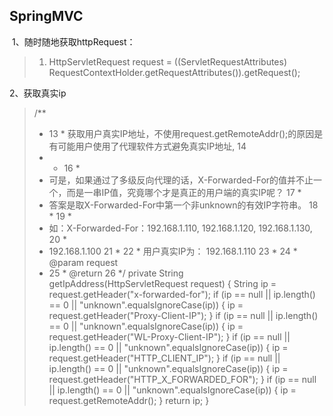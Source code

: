 ## SpringMVC

​	1、随时随地获取httpRequest：

>1. HttpServletRequest request = ((ServletRequestAttributes) RequestContextHolder.getRequestAttributes()).getRequest(); 

2、获取真实ip

> /**
>  * 13 * 获取用户真实IP地址，不使用request.getRemoteAddr();的原因是有可能用户使用了代理软件方式避免真实IP地址, 14
>  * * 16 *
>  * 可是，如果通过了多级反向代理的话，X-Forwarded-For的值并不止一个，而是一串IP值，究竟哪个才是真正的用户端的真实IP呢？ 17 *
>  * 答案是取X-Forwarded-For中第一个非unknown的有效IP字符串。 18 * 19 *
>  * 如：X-Forwarded-For：192.168.1.110, 192.168.1.120, 192.168.1.130, 20 *
>  * 192.168.1.100 21 * 22 * 用户真实IP为： 192.168.1.110 23 * 24 * @param request
>  * 25 * @return 26
>  */
> private String getIpAddress(HttpServletRequest request) {
>    String ip = request.getHeader("x-forwarded-for");
>    if (ip == null || ip.length() == 0 || "unknown".equalsIgnoreCase(ip)) {
>       ip = request.getHeader("Proxy-Client-IP");
>    }
>    if (ip == null || ip.length() == 0 || "unknown".equalsIgnoreCase(ip)) {
>       ip = request.getHeader("WL-Proxy-Client-IP");
>    }
>    if (ip == null || ip.length() == 0 || "unknown".equalsIgnoreCase(ip)) {
>       ip = request.getHeader("HTTP_CLIENT_IP");
>    }
>    if (ip == null || ip.length() == 0 || "unknown".equalsIgnoreCase(ip)) {
>       ip = request.getHeader("HTTP_X_FORWARDED_FOR");
>    }
>    if (ip == null || ip.length() == 0 || "unknown".equalsIgnoreCase(ip)) {
>       ip = request.getRemoteAddr();
>    }
>    return ip;
> }